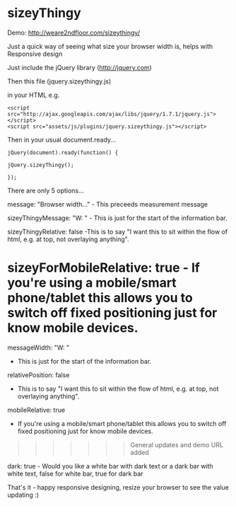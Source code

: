 sizeyThingy
===========

Demo: http://weare2ndfloor.com/sizeythingy/

Just a quick way of seeing what size your browser width is, helps with Responsive design

Just include the jQuery library (http://jquery.com)

Then this file (jquery.sizeythingy.js)

in your HTML e.g.

    <script src="http://ajax.googleapis.com/ajax/libs/jquery/1.7.1/jquery.js"></script> 
    <script src="assets/js/plugins/jquery.sizeythingy.js"></script> 

Then in your usual document.ready...


    jQuery(document).ready(function() {

    jQuery.sizeyThingy(); 
    
    });

There are only 5 options...

message: "Browser width..." - This preceeds measurement message

sizeyThingyMessage: "W: " - This is just for the start of the information bar.

sizeyThingyRelative: false -This is to say "I want this to sit within the flow of html, e.g. at top, not overlaying anything".

sizeyForMobileRelative: true - If you're using a mobile/smart phone/tablet this allows you to switch off fixed positioning just for know mobile devices.
=======
messageWidth: "W: "
- This is just for the start of the information bar.

relativePosition: false
- This is to say "I want this to sit within the flow of html, e.g. at top, not overlaying anything".

mobileRelative: true
- If you're using a mobile/smart phone/tablet this allows you to switch off fixed positioning just for know mobile devices.
>>>>>>> General updates and demo URL added

dark: true - Would you like a white bar with dark text or a dark bar with white text, false for white bar, true for dark bar

That's it - happy responsive designing, resize your browser to see the value updating :)